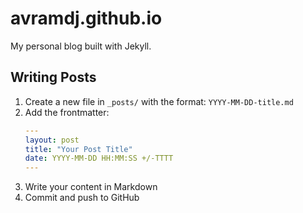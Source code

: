 # avramdj.github.io

My personal blog built with Jekyll.

## Writing Posts

1. Create a new file in `_posts/` with the format: `YYYY-MM-DD-title.md`
2. Add the frontmatter:
   ```yaml
   ---
   layout: post
   title: "Your Post Title"
   date: YYYY-MM-DD HH:MM:SS +/-TTTT
   ---
   ```
3. Write your content in Markdown
4. Commit and push to GitHub
